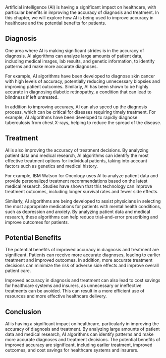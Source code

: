 
Artificial intelligence (AI) is having a significant impact on healthcare, with particular benefits in improving the accuracy of diagnosis and treatment. In this chapter, we will explore how AI is being used to improve accuracy in healthcare and the potential benefits for patients.

Diagnosis
---------

One area where AI is making significant strides is in the accuracy of diagnosis. AI algorithms can analyze large amounts of patient data, including medical images, lab results, and genetic information, to identify patterns and make more accurate diagnoses.

For example, AI algorithms have been developed to diagnose skin cancer with high levels of accuracy, potentially reducing unnecessary biopsies and improving patient outcomes. Similarly, AI has been shown to be highly accurate in diagnosing diabetic retinopathy, a condition that can lead to blindness if left untreated.

In addition to improving accuracy, AI can also speed up the diagnosis process, which can be critical for diseases requiring timely treatment. For example, AI algorithms have been developed to rapidly diagnose tuberculosis from chest X-rays, helping to reduce the spread of the disease.

Treatment
---------

AI is also improving the accuracy of treatment decisions. By analyzing patient data and medical research, AI algorithms can identify the most effective treatment options for individual patients, taking into account factors such as genetics and medical history.

For example, IBM Watson for Oncology uses AI to analyze patient data and provide personalized treatment recommendations based on the latest medical research. Studies have shown that this technology can improve treatment outcomes, including longer survival rates and fewer side effects.

Similarly, AI algorithms are being developed to assist physicians in selecting the most appropriate medications for patients with mental health conditions, such as depression and anxiety. By analyzing patient data and medical research, these algorithms can help reduce trial-and-error prescribing and improve outcomes for patients.

Potential Benefits
------------------

The potential benefits of improved accuracy in diagnosis and treatment are significant. Patients can receive more accurate diagnoses, leading to earlier treatment and improved outcomes. In addition, more accurate treatment decisions can minimize the risk of adverse side effects and improve overall patient care.

Improved accuracy in diagnosis and treatment can also lead to cost savings for healthcare systems and insurers, as unnecessary or ineffective treatments can be avoided. This can result in a more efficient use of resources and more effective healthcare delivery.

Conclusion
----------

AI is having a significant impact on healthcare, particularly in improving the accuracy of diagnosis and treatment. By analyzing large amounts of patient data and medical research, AI algorithms can identify patterns and make more accurate diagnoses and treatment decisions. The potential benefits of improved accuracy are significant, including earlier treatment, improved outcomes, and cost savings for healthcare systems and insurers.
